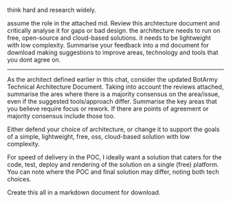 think hard and research widely.

assume the role in the attached md. Review this archtecture document and critically analyse it for gaps or bad design. the architecture needs to run on free, open-source and cloud-based solutions. it needs to be lightweight with low complexity. Summarise your feedback into a md document for download making suggestions to improve areas, technology and tools that you dont agree on.

*********************

As the architect defined earlier in this chat, consider the updated BotArmy Technical Architecture Document. Taking into account the reviews attached, summarise the ares where there is a majority consensus on the area/issue, even if the suggested tools/approach differ. Summarise the key areas that you believe require focus or rework. If there are points of agreement or majority consensus include those too.

Either defend your choice of architecture, or change it to support the goals of a simple, lightweight, free, oss, cloud-based solution with low complexity.

For speed of delivery in the POC, I ideally want a solution that caters for the code, test, deploy and rendering of the solution on a single (free) platform. You can note where the POC and final solution may differ, noting both tech choices.

Create this all in a markdown document for download.
